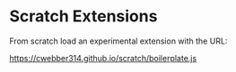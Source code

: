 # Scratch Extensions

From scratch load an experimental extension with the URL:

  https://cwebber314.github.io/scratch/boilerplate.js

